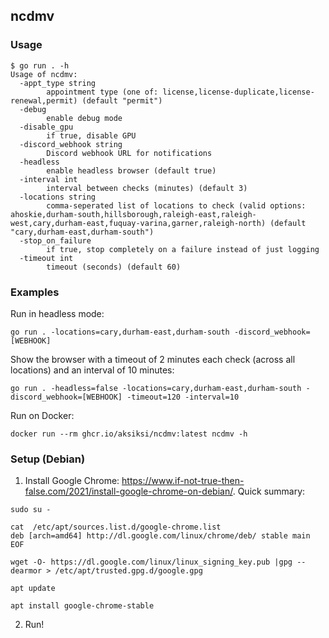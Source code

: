 ## ncdmv

### Usage

```
$ go run . -h
Usage of ncdmv:
  -appt_type string
        appointment type (one of: license,license-duplicate,license-renewal,permit) (default "permit")
  -debug
        enable debug mode
  -disable_gpu
        if true, disable GPU
  -discord_webhook string
        Discord webhook URL for notifications
  -headless
        enable headless browser (default true)
  -interval int
        interval between checks (minutes) (default 3)
  -locations string
        comma-seperated list of locations to check (valid options: ahoskie,durham-south,hillsborough,raleigh-east,raleigh-west,cary,durham-east,fuquay-varina,garner,raleigh-north) (default "cary,durham-east,durham-south")
  -stop_on_failure
        if true, stop completely on a failure instead of just logging
  -timeout int
        timeout (seconds) (default 60)
```

### Examples

Run in headless mode:

```
go run . -locations=cary,durham-east,durham-south -discord_webhook=[WEBHOOK]
```

Show the browser with a timeout of 2 minutes each check (across all locations) and an interval of 10 minutes:

```
go run . -headless=false -locations=cary,durham-east,durham-south -discord_webhook=[WEBHOOK] -timeout=120 -interval=10
```

Run on Docker:

```
docker run --rm ghcr.io/aksiksi/ncdmv:latest ncdmv -h
```

### Setup (Debian)

1. Install Google Chrome: https://www.if-not-true-then-false.com/2021/install-google-chrome-on-debian/. Quick summary:

```
sudo su -

cat  /etc/apt/sources.list.d/google-chrome.list
deb [arch=amd64] http://dl.google.com/linux/chrome/deb/ stable main
EOF

wget -O- https://dl.google.com/linux/linux_signing_key.pub |gpg --dearmor > /etc/apt/trusted.gpg.d/google.gpg

apt update

apt install google-chrome-stable
```

2. Run!
